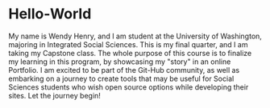 # Hello-World
My name is Wendy Henry, and I am student at the University of Washington, majoring in Integrated Social Sciences. This is my final quarter, and I am taking my Capstone class. The whole purpose of this course is to finalize my learning in this program, by showcasing my "story" in an online Portfolio. I am excited to be part of the Git-Hub community, as well as embarking on a journey to create tools that may be useful for Social Sciences students who wish open source options while developing their sites. Let the journey begin!
